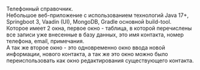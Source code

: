 Телефонный справочник.  
Небольшое веб-приложение с использованием технологий Java 17+, Springboot 3, Vaadin (UI), MongoDB, Gradle основной build-tool.  
Которое имеет 2 окна, первое окно - таблица, в которой перечислены все записи уже внесенные в базу данных, это имя контакта, номер телефона, email, примечания.  
А так же второе окно - это одновременно окно ввода новой информации, нового контакта, а так же это окно можно было переиспользовать как окно редактирования существующего контакта. 
